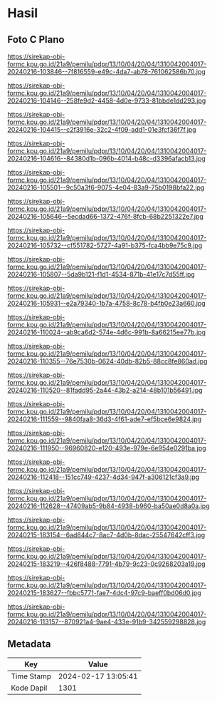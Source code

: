# Hasil

## Foto C Plano

https://sirekap-obj-formc.kpu.go.id/21a9/pemilu/pdpr/13/10/04/20/04/1310042004017-20240216-103846--7f816559-e49c-4da7-ab78-761062586b70.jpg

https://sirekap-obj-formc.kpu.go.id/21a9/pemilu/pdpr/13/10/04/20/04/1310042004017-20240216-104146--258fe9d2-4458-4d0e-9733-81bbde1dd293.jpg

https://sirekap-obj-formc.kpu.go.id/21a9/pemilu/pdpr/13/10/04/20/04/1310042004017-20240216-104415--c2f3916e-32c2-4f09-add1-01e3fcf36f7f.jpg

https://sirekap-obj-formc.kpu.go.id/21a9/pemilu/pdpr/13/10/04/20/04/1310042004017-20240216-104616--84380d1b-096b-4014-b48c-d3396afacb13.jpg

https://sirekap-obj-formc.kpu.go.id/21a9/pemilu/pdpr/13/10/04/20/04/1310042004017-20240216-105501--9c50a3f6-9075-4e04-83a9-75b0198bfa22.jpg

https://sirekap-obj-formc.kpu.go.id/21a9/pemilu/pdpr/13/10/04/20/04/1310042004017-20240216-105646--5ecdad66-1372-476f-8fcb-68b2251322e7.jpg

https://sirekap-obj-formc.kpu.go.id/21a9/pemilu/pdpr/13/10/04/20/04/1310042004017-20240216-105732--cf551782-5727-4a91-b375-fca4bb9e75c9.jpg

https://sirekap-obj-formc.kpu.go.id/21a9/pemilu/pdpr/13/10/04/20/04/1310042004017-20240216-105807--5da9b121-f1d1-4534-871b-41e17c7d55ff.jpg

https://sirekap-obj-formc.kpu.go.id/21a9/pemilu/pdpr/13/10/04/20/04/1310042004017-20240216-105931--e2a79340-1b7a-4758-8c78-b4fb0e23a660.jpg

https://sirekap-obj-formc.kpu.go.id/21a9/pemilu/pdpr/13/10/04/20/04/1310042004017-20240216-110024--ab9ca6d2-574e-4d6c-991b-8a66215ee77b.jpg

https://sirekap-obj-formc.kpu.go.id/21a9/pemilu/pdpr/13/10/04/20/04/1310042004017-20240216-110355--76e7530b-0624-40db-82b5-88cc8fe860ad.jpg

https://sirekap-obj-formc.kpu.go.id/21a9/pemilu/pdpr/13/10/04/20/04/1310042004017-20240216-110520--81fadd95-2a44-43b2-a214-48b101b56491.jpg

https://sirekap-obj-formc.kpu.go.id/21a9/pemilu/pdpr/13/10/04/20/04/1310042004017-20240216-111559--9840faa8-36d3-4f61-ade7-ef5bce6e9824.jpg

https://sirekap-obj-formc.kpu.go.id/21a9/pemilu/pdpr/13/10/04/20/04/1310042004017-20240216-111950--96960820-e120-493e-979e-6e954e0291ba.jpg

https://sirekap-obj-formc.kpu.go.id/21a9/pemilu/pdpr/13/10/04/20/04/1310042004017-20240216-112418--151cc749-4237-4d34-947f-a306121cf3a9.jpg

https://sirekap-obj-formc.kpu.go.id/21a9/pemilu/pdpr/13/10/04/20/04/1310042004017-20240216-112628--47409ab5-9b84-4938-b960-ba50ae0d8a0a.jpg

https://sirekap-obj-formc.kpu.go.id/21a9/pemilu/pdpr/13/10/04/20/04/1310042004017-20240215-183154--6ad844c7-8ac7-4d0b-8dac-25547642cff3.jpg

https://sirekap-obj-formc.kpu.go.id/21a9/pemilu/pdpr/13/10/04/20/04/1310042004017-20240215-183219--426f8488-7791-4b79-9c23-0c9268203a19.jpg

https://sirekap-obj-formc.kpu.go.id/21a9/pemilu/pdpr/13/10/04/20/04/1310042004017-20240215-183627--fbbc5771-fae7-4dc4-97c9-baeff0bd06d0.jpg

https://sirekap-obj-formc.kpu.go.id/21a9/pemilu/pdpr/13/10/04/20/04/1310042004017-20240216-113157--870921a4-9ae4-433e-91b9-342559298828.jpg


## Metadata

| Key        | Value               |
| ---------- | ------------------- |
| Time Stamp | 2024-02-17 13:05:41 |
| Kode Dapil | 1301                |



